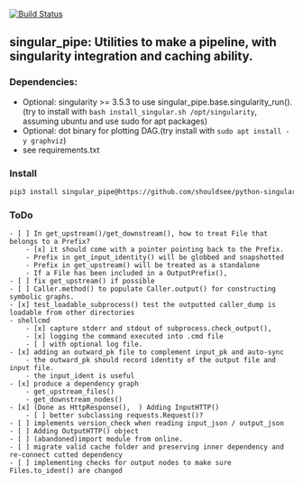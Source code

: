 
[![Build Status](https://travis-ci.com/shouldsee/python-singular-pipe.svg?token=f6G1tkP8yesCfYdyDVrj&branch=master)](https://travis-ci.com/shouldsee/python-singular-pipe)

## singular_pipe: Utilities to make a pipeline, with singularity integration and caching ability.

### Dependencies:

- Optional: singularity >= 3.5.3 to use singular_pipe.base.singularity_run(). (try to install with `bash install_singular.sh /opt/singularity`, assuming ubuntu and use sudo for apt packages)
- Optional: dot binary for plotting DAG.(try install with `sudo apt install -y graphviz`)
- see requirements.txt

### Install

```bash
pip3 install singular_pipe@https://github.com/shouldsee/python-singular-pipe/tarball/master --user
```

### ToDo

    - [ ] In get_upstream()/get_downstream(), how to treat File that belongs to a Prefix?
        - [x] it should come with a pointer pointing back to the Prefix.
        - Prefix in get_input_identity() will be globbed and snapshotted
        - Prefix in get_upstream() will be treated as a standalone
        - If a File has been included in a OutputPrefix(), 
    - [ ] fix get_upstream() if possible 
    - [ ] Caller.method() to populate Caller.output() for constructing symbolic graphs.
    - [x] test_loadable_subprocess() test the outputted caller_dump is loadable from other directories
    - shellcmd
        - [x] capture stderr and stdout of subprocess.check_output(), 
        - [x] logging the command executed into .cmd file
        - [ ] with optional log file.  
    - [x] adding an outward_pk file to complement input_pk and auto-sync
        - the outward_pk should record identity of the output file and input file.
        - the input_ident is useful 
    - [x] produce a dependency graph
        - get_upstream_files()
        - get_downstream_nodes()
    - [x] (Done as HttpResponse(),  ) Adding InputHTTP() 
        - [ ] better subclassing requests.Request()?
    - [ ] implements version_check when reading input_json / output_json
    - [ ] Adding OutputHTTP() object 
    - [ ] (abandoned)import module from online.
    - [ ] migrate valid cache folder and preserving inner dependency and re-connect cutted dependency
    - [ ] implementing checks for output nodes to make sure Files.to_ident() are changed

